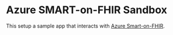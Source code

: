 # Azure SMART-on-FHIR Sandbox

This setup a sample app that interacts with [Azure Smart-on-FHIR](https://learn.microsoft.com/en-us/azure/healthcare-apis/fhir/smart-on-fhir).
